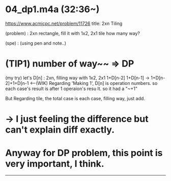 # 04_dp1.m4a (32:36~)
https://www.acmicpc.net/problem/11726
title: 2xn Tiling

(problem)
: 2xn rectangle,  fill it with 1x2, 2x1 tile
  how many way?

(spe)
: (using pen and note..)

# (TIP1) number of way~~ => DP

(my try)
let's D[n] : 2xn, filling way with 1x2, 2x1
1+D[n-2]
1+D[n-1]
-> 1+D[n-2]+1+D[n-1   <--(WIK) Regarding 'Making 1', D[n] is operation numbers.
                               so each case's result is after 1 operaion's resu
			       lt. so it had a "~+1"

But Regarding tile, the total case is each case, filling way, just add.
# -> I just feeling the difference but can't explain diff exactly.
#    Anyway for DP problem, this point is very important, I think.

---------------------------------------------







